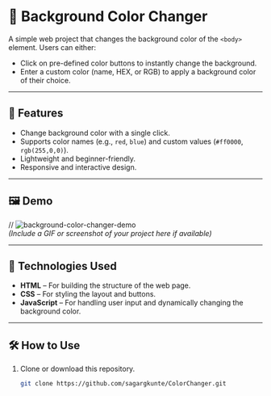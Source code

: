 # 🎨 Background Color Changer

A simple web project that changes the background color of the `<body>` element. Users can either:

- Click on pre-defined color buttons to instantly change the background.
- Enter a custom color (name, HEX, or RGB) to apply a background color of their choice.

---

## 🚀 Features

- Change background color with a single click.
- Supports color names (e.g., `red`, `blue`) and custom values (`#ff0000`, `rgb(255,0,0)`).
- Lightweight and beginner-friendly.
- Responsive and interactive design.

---

## 🖼️ Demo

// ![background-color-changer-demo](demo.gif)  
*(Include a GIF or screenshot of your project here if available)*

---

## 🧰 Technologies Used

- **HTML** – For building the structure of the web page.
- **CSS** – For styling the layout and buttons.
- **JavaScript** – For handling user input and dynamically changing the background color.

---
## 🛠️ How to Use

1. Clone or download this repository.

   ```bash
   git clone https://github.com/sagargkunte/ColorChanger.git
